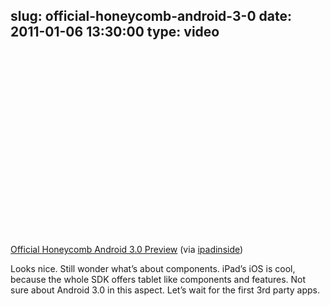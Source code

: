 slug: official-honeycomb-android-3-0
date: 2011-01-06 13:30:00
type: video
---

<object width="480" height="295"><param name="movie" value="http://www.youtube.com/v/z8BlZbcY7m4?fs=1"></param><param name="allowFullScreen" value="true"></param><param name="allowscriptaccess" value="always"></param><embed src="http://www.youtube.com/v/z8BlZbcY7m4?fs=1" type="application/x-shockwave-flash" width="480" height="295" allowscriptaccess="always" allowfullscreen="true"></embed></object>

[Official Honeycomb Android 3.0 Preview](http://www.youtube.com/watch?v=z8BlZbcY7m4&feature=player_embedded) (via [ipadinside](http://youtube.com/user/ipadinside))

 Looks nice. Still wonder what’s about components. iPad’s iOS is cool, because the whole SDK offers tablet like components and features. Not sure about Android 3.0 in this aspect. Let’s wait for the first 3rd party apps.
